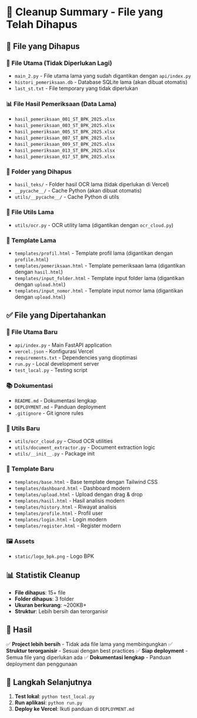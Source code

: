 # 🧹 Cleanup Summary - File yang Telah Dihapus

## 📁 File yang Dihapus

### 🔴 File Utama (Tidak Diperlukan Lagi)
- `main_2.py` - File utama lama yang sudah digantikan dengan `api/index.py`
- `histori_pemeriksaan.db` - Database SQLite lama (akan dibuat otomatis)
- `last_st.txt` - File temporary yang tidak diperlukan

### 📊 File Hasil Pemeriksaan (Data Lama)
- `hasil_pemeriksaan_001_ST_BPK_2025.xlsx`
- `hasil_pemeriksaan_003_ST_BPK_2025.xlsx`
- `hasil_pemeriksaan_005_ST_BPK_2025.xlsx`
- `hasil_pemeriksaan_007_ST_BPK_2025.xlsx`
- `hasil_pemeriksaan_009_ST_BPK_2025.xlsx`
- `hasil_pemeriksaan_013_ST_BPK_2025.xlsx`
- `hasil_pemeriksaan_017_ST_BPK_2025.xlsx`

### 📁 Folder yang Dihapus
- `hasil_teks/` - Folder hasil OCR lama (tidak diperlukan di Vercel)
- `__pycache__/` - Cache Python (akan dibuat otomatis)
- `utils/__pycache__/` - Cache Python di utils

### 🔧 File Utils Lama
- `utils/ocr.py` - OCR utility lama (digantikan dengan `ocr_cloud.py`)

### 🎨 Template Lama
- `templates/profil.html` - Template profil lama (digantikan dengan `profile.html`)
- `templates/pemeriksaan.html` - Template pemeriksaan lama (digantikan dengan `hasil.html`)
- `templates/input_folder.html` - Template input folder lama (digantikan dengan `upload.html`)
- `templates/input_nomor.html` - Template input nomor lama (digantikan dengan `upload.html`)

## ✅ File yang Dipertahankan

### 🚀 File Utama Baru
- `api/index.py` - Main FastAPI application
- `vercel.json` - Konfigurasi Vercel
- `requirements.txt` - Dependencies yang dioptimasi
- `run.py` - Local development server
- `test_local.py` - Testing script

### 📚 Dokumentasi
- `README.md` - Dokumentasi lengkap
- `DEPLOYMENT.md` - Panduan deployment
- `.gitignore` - Git ignore rules

### 🔧 Utils Baru
- `utils/ocr_cloud.py` - Cloud OCR utilities
- `utils/document_extractor.py` - Document extraction logic
- `utils/__init__.py` - Package init

### 🎨 Template Baru
- `templates/base.html` - Base template dengan Tailwind CSS
- `templates/dashboard.html` - Dashboard modern
- `templates/upload.html` - Upload dengan drag & drop
- `templates/hasil.html` - Hasil analisis modern
- `templates/history.html` - Riwayat analisis
- `templates/profile.html` - Profil user
- `templates/login.html` - Login modern
- `templates/register.html` - Register modern

### 🖼️ Assets
- `static/logo_bpk.png` - Logo BPK

## 📊 Statistik Cleanup

- **File dihapus**: 15+ file
- **Folder dihapus**: 3 folder
- **Ukuran berkurang**: ~200KB+
- **Struktur**: Lebih bersih dan terorganisir

## 🎯 Hasil

✅ **Project lebih bersih** - Tidak ada file lama yang membingungkan
✅ **Struktur terorganisir** - Sesuai dengan best practices
✅ **Siap deployment** - Semua file yang diperlukan ada
✅ **Dokumentasi lengkap** - Panduan deployment dan penggunaan

## 🚀 Langkah Selanjutnya

1. **Test lokal**: `python test_local.py`
2. **Run aplikasi**: `python run.py`
3. **Deploy ke Vercel**: Ikuti panduan di `DEPLOYMENT.md` 